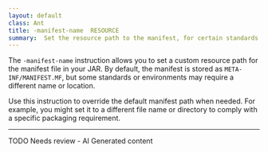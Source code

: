 ```yaml
---
layout: default
class: Ant
title: -manifest-name  RESOURCE
summary:  Set the resource path to the manifest, for certain standards the manifest has a different name.
---
```


The `-manifest-name` instruction allows you to set a custom resource path for the manifest file in your JAR. By default, the manifest is stored as `META-INF/MANIFEST.MF`, but some standards or environments may require a different name or location.

Use this instruction to override the default manifest path when needed. For example, you might set it to a different file name or directory to comply with a specific packaging requirement.

---
TODO Needs review - AI Generated content